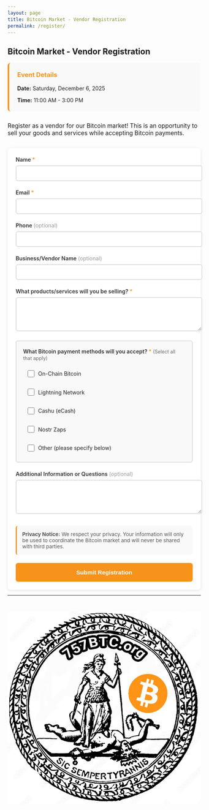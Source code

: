 ```yaml
---
layout: page
title: Bitcoin Market - Vendor Registration
permalink: /register/
---
```


## Bitcoin Market - Vendor Registration

<div style="background-color: #f9f9f9; padding: 1.5em; border-radius: 8px; margin-bottom: 2em; border-left: 4px solid #f7931a;">
  <h3 style="margin-top: 0; color: #f7931a;">Event Details</h3>
  <p style="margin-bottom: 0.5em; color: #222;"><strong style="color: #222;">Date:</strong> Saturday, December 6, 2025</p>
  <p style="margin-bottom: 0; color: #222;"><strong style="color: #222;">Time:</strong> 11:00 AM - 3:00 PM</p>
</div>

<p style="font-size: 1.1em; margin-bottom: 2em;">Register as a vendor for our Bitcoin market! This is an opportunity to sell your goods and services while accepting Bitcoin payments.</p>

<div style="background-color: #fff; padding: 1.5em; border-radius: 8px; box-shadow: 0 2px 8px rgba(0,0,0,0.1); max-width: 700px; margin: 0 auto;">
<form id="registration-form" action="https://formsubmit.co/85169e999d1a335d26bc68438b416700" method="POST">
  <!-- Honeypot for spam protection -->
  <input type="text" name="_honey" style="display:none">

  <!-- Disable CAPTCHA (remove this line if you want CAPTCHA enabled) -->
  <input type="hidden" name="_captcha" value="false">

  <!-- Custom success page (optional - customize URL after form is submitted) -->
  <input type="hidden" id="next-url" name="_next" value="https://757btc.org/thanks">

  <!-- Subject line for email -->
  <input type="hidden" name="_subject" value="Bitcoin Market Vendor Registration - Dec 6, 2025">

  <div style="margin-bottom: 1.5em;">
    <label for="name" style="display: block; margin-bottom: 0.5em; font-weight: 600; color: #333;">Name <span style="color: #f7931a;">*</span></label>
    <input type="text" id="name" name="name" required style="width: 100%; padding: 0.75em; border: 2px solid #ddd; border-radius: 6px; color: #222; font-size: 1em; transition: border-color 0.3s;" onfocus="this.style.borderColor='#f7931a'" onblur="this.style.borderColor='#ddd'">
  </div>

  <div style="margin-bottom: 1.5em;">
    <label for="email" style="display: block; margin-bottom: 0.5em; font-weight: 600; color: #333;">Email <span style="color: #f7931a;">*</span></label>
    <input type="email" id="email" name="email" required style="width: 100%; padding: 0.75em; border: 2px solid #ddd; border-radius: 6px; color: #222; font-size: 1em; transition: border-color 0.3s;" onfocus="this.style.borderColor='#f7931a'" onblur="this.style.borderColor='#ddd'">
  </div>

  <div style="margin-bottom: 1.5em;">
    <label for="phone" style="display: block; margin-bottom: 0.5em; font-weight: 600; color: #333;">Phone <span style="color: #999; font-weight: 400;">(optional)</span></label>
    <input type="tel" id="phone" name="phone" style="width: 100%; padding: 0.75em; border: 2px solid #ddd; border-radius: 6px; color: #222; font-size: 1em; transition: border-color 0.3s;" onfocus="this.style.borderColor='#f7931a'" onblur="this.style.borderColor='#ddd'">
  </div>

  <div style="margin-bottom: 1.5em;">
    <label for="business_name" style="display: block; margin-bottom: 0.5em; font-weight: 600; color: #333;">Business/Vendor Name <span style="color: #999; font-weight: 400;">(optional)</span></label>
    <input type="text" id="business_name" name="business_name" style="width: 100%; padding: 0.75em; border: 2px solid #ddd; border-radius: 6px; color: #222; font-size: 1em; transition: border-color 0.3s;" onfocus="this.style.borderColor='#f7931a'" onblur="this.style.borderColor='#ddd'">
  </div>

  <div style="margin-bottom: 1.5em;">
    <label for="products" style="display: block; margin-bottom: 0.5em; font-weight: 600; color: #333;">What products/services will you be selling? <span style="color: #f7931a;">*</span></label>
    <textarea id="products" name="products" rows="4" required style="width: 100%; padding: 0.75em; border: 2px solid #ddd; border-radius: 6px; color: #222; font-size: 1em; transition: border-color 0.3s; resize: vertical;" onfocus="this.style.borderColor='#f7931a'" onblur="this.style.borderColor='#ddd'"></textarea>
  </div>

  <div style="margin-bottom: 1.5em; padding: 1.25em; background-color: #f9f9f9; border-radius: 6px; border: 2px solid #ddd;">
    <label style="display: block; margin-bottom: 1em; font-weight: 600; color: #333;">What Bitcoin payment methods will you accept? <span style="color: #f7931a;">*</span> <span style="color: #666; font-weight: 400; font-size: 0.9em;">(Select all that apply)</span></label>
    <div style="display: grid; gap: 0.75em;">
      <label for="onchain" style="display: flex; align-items: center; cursor: pointer; padding: 0.5em; border-radius: 4px; transition: background-color 0.2s;" onmouseover="this.style.backgroundColor='#f0f0f0'" onmouseout="this.style.backgroundColor='transparent'">
        <input type="checkbox" id="onchain" name="payment_onchain" value="yes" style="margin-right: 0.75em; width: 18px; height: 18px; cursor: pointer;">
        <span style="color: #222;">On-Chain Bitcoin</span>
      </label>
      <label for="lightning" style="display: flex; align-items: center; cursor: pointer; padding: 0.5em; border-radius: 4px; transition: background-color 0.2s;" onmouseover="this.style.backgroundColor='#f0f0f0'" onmouseout="this.style.backgroundColor='transparent'">
        <input type="checkbox" id="lightning" name="payment_lightning" value="yes" style="margin-right: 0.75em; width: 18px; height: 18px; cursor: pointer;">
        <span style="color: #222;">Lightning Network</span>
      </label>
      <label for="cashu" style="display: flex; align-items: center; cursor: pointer; padding: 0.5em; border-radius: 4px; transition: background-color 0.2s;" onmouseover="this.style.backgroundColor='#f0f0f0'" onmouseout="this.style.backgroundColor='transparent'">
        <input type="checkbox" id="cashu" name="payment_cashu" value="yes" style="margin-right: 0.75em; width: 18px; height: 18px; cursor: pointer;">
        <span style="color: #222;">Cashu (eCash)</span>
      </label>
      <label for="nostr_zaps" style="display: flex; align-items: center; cursor: pointer; padding: 0.5em; border-radius: 4px; transition: background-color 0.2s;" onmouseover="this.style.backgroundColor='#f0f0f0'" onmouseout="this.style.backgroundColor='transparent'">
        <input type="checkbox" id="nostr_zaps" name="payment_nostr_zaps" value="yes" style="margin-right: 0.75em; width: 18px; height: 18px; cursor: pointer;">
        <span style="color: #222;">Nostr Zaps</span>
      </label>
      <label for="other_payment" style="display: flex; align-items: center; cursor: pointer; padding: 0.5em; border-radius: 4px; transition: background-color 0.2s;" onmouseover="this.style.backgroundColor='#f0f0f0'" onmouseout="this.style.backgroundColor='transparent'">
        <input type="checkbox" id="other_payment" name="payment_other" value="yes" style="margin-right: 0.75em; width: 18px; height: 18px; cursor: pointer;">
        <span style="color: #222;">Other (please specify below)</span>
      </label>
    </div>
  </div>

  <div style="margin-bottom: 2em;">
    <label for="additional_info" style="display: block; margin-bottom: 0.5em; font-weight: 600; color: #333;">Additional Information or Questions <span style="color: #999; font-weight: 400;">(optional)</span></label>
    <textarea id="additional_info" name="additional_info" rows="4" style="width: 100%; padding: 0.75em; border: 2px solid #ddd; border-radius: 6px; color: #222; font-size: 1em; transition: border-color 0.3s; resize: vertical;" onfocus="this.style.borderColor='#f7931a'" onblur="this.style.borderColor='#ddd'"></textarea>
  </div>

  <div style="margin-bottom: 1.5em; padding: 1em; background-color: #f9f9f9; border-radius: 6px; border-left: 3px solid #f7931a;">
    <p style="margin: 0; color: #555; font-size: 0.95em;"><strong>Privacy Notice:</strong> We respect your privacy. Your information will only be used to coordinate the Bitcoin market and will never be shared with third parties.</p>
  </div>

  <button type="submit" style="background-color: #f7931a; color: white; padding: 1em 2.5em; border: none; border-radius: 6px; font-size: 1.1em; font-weight: 600; cursor: pointer; width: 100%; transition: background-color 0.3s, transform 0.1s;" onmouseover="this.style.backgroundColor='#e08910'" onmouseout="this.style.backgroundColor='#f7931a'" onmousedown="this.style.transform='scale(0.98)'" onmouseup="this.style.transform='scale(1)'">
    Submit Registration
  </button>
</form>
</div>

<script>
  // Add event listener to capture name before form submission
  document.getElementById('registration-form').addEventListener('submit', function(e) {
    const nameField = document.getElementById('name');
    const nextUrlField = document.getElementById('next-url');

    if (nameField && nameField.value) {
      // Construct absolute URL dynamically based on current origin (works for both local and production)
      const encodedName = encodeURIComponent(nameField.value);
      const baseUrl = window.location.origin;
      nextUrlField.value = baseUrl + '/thanks?name=' + encodedName;
    } else {
      // Fallback to thanks page without name parameter
      const baseUrl = window.location.origin;
      nextUrlField.value = baseUrl + '/thanks';
    }
  });
</script>

---

<div style="margin-top: 3em; text-align: center;">
  <img src="/assets/img/757btc-seal.jpg" alt="Sic semper tyrannis" style="max-width: 100%; height: auto;">
</div>
